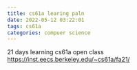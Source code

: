 ```yaml
---
title: cs61a learing paln
date: 2022-05-12 03:22:01
tags: cs61a
categories: compuer science
---
```

21 days learning cs61a open class
https://inst.eecs.berkeley.edu/~cs61a/fa21/